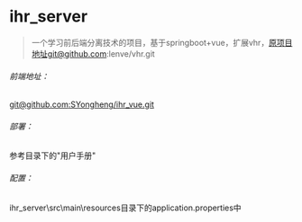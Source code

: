 # ihr_server

> 一个学习前后端分离技术的项目，基于springboot+vue，扩展vhr，原项目地址git@github.com:lenve/vhr.git



###### 前端地址：

[git@github.com:SYongheng/ihr_vue.git]()

###### 部署：

参考目录下的"用户手册"

###### 配置：

ihr_server\src\main\resources目录下的application.properties中
